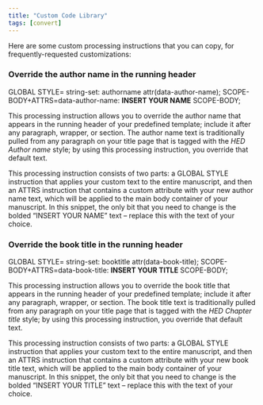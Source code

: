 ```yaml
---
title: "Custom Code Library"
tags: [convert]
---
```

 
<html><body><section data-type="appendix" class="hsecappendix" data-hederis-type="hsecappendix" id="custom-style-library" data-pi-attrs="id: custom-style-library; data-tags: convert;" role="doc-appendix" data-tags="convert" data-author-name=" " data-book-title=" " title="Custom Code Library"><p class="hblkp" data-hederis-type="hblkp" id="prX2ikPmq">Here are some custom processing instructions that you can copy, for frequently-requested customizations:</p><section class="hwprsubsection" data-hederis-type="hwprsubsection" id="pdwMFmjOn" data-type="subsection" title="Override the author name in the running header"><h1 data-hederis-type="hblktitle" class="hblktitle" id="pA6a2QOQo">Override the author name in the running header</h1><div class="hwprliteral" data-hederis-type="hwprliteral" id="pO24ZSvA8" data-type="programlisting" role="doc-example"><p class="hblkcode" data-hederis-type="hblkcode" id="pGcD4Jdlg">GLOBAL STYLE= string-set: authorname attr(data-author-name); SCOPE-BODY+ATTRS=data-author-name: <strong data-hederis-type="hspanstrong" id="prRQjmAIy">INSERT YOUR NAME</strong> SCOPE-BODY;</p></div><p class="hblkp" data-hederis-type="hblkp" id="pf6MY9aXE">This processing instruction allows you to override the author name that appears in the running header of your predefined template; include it after any paragraph, wrapper, or section. The author name text is traditionally pulled from any paragraph on your title page that is tagged with the <em data-hederis-type="hspanem" id="pXWZOiZfQ">HED Author name</em> style; by using this processing instruction, you override that default text.</p><p class="hblkp" data-hederis-type="hblkp" id="phgyXICTM">This processing instruction consists of two parts: a GLOBAL STYLE instruction that applies your custom text to the entire manuscript, and then an ATTRS instruction that contains a custom attribute with your new author name text, which will be applied to the main body container of your manuscript. In this snippet, the only bit that you need to change is the bolded &#8220;INSERT YOUR NAME&#8221; text &#8211; replace this with the text of your choice.</p></section><section class="hwprsubsection" data-hederis-type="hwprsubsection" id="pdrNDmgIQ" data-type="subsection" title="Override the book title in the running header"><h1 data-hederis-type="hblktitle" class="hblktitle" id="pXUDgfuPt">Override the book title in the running header</h1><div class="hwprliteral" data-hederis-type="hwprliteral" id="pzPR4mTDz" data-type="programlisting" role="doc-example"><p class="hblkcode" data-hederis-type="hblkcode" id="pLZSXOosz">GLOBAL STYLE= string-set: booktitle attr(data-book-title); SCOPE-BODY+ATTRS=data-book-title: <strong class="hspanstrong" data-hederis-type="hspanstrong" id="prQtIqWCL">INSERT YOUR TITLE</strong> SCOPE-BODY;</p></div><p class="hblkp" data-hederis-type="hblkp" id="pbxrLeWXO">This processing instruction allows you to override the book title that appears in the running header of your predefined template; include it after any paragraph, wrapper, or section. The book title text is traditionally pulled from any paragraph on your title page that is tagged with the <em class="hspanem" data-hederis-type="hspanem" id="p5vI1hSk8">HED Chapter title</em> style; by using this processing instruction, you override that default text.</p><p class="hblkp" data-hederis-type="hblkp" id="pBAndyPT8">This processing instruction consists of two parts: a GLOBAL STYLE instruction that applies your custom text to the entire manuscript, and then an ATTRS instruction that contains a custom attribute with your new book title text, which will be applied to the main body container of your manuscript. In this snippet, the only bit that you need to change is the bolded &#8220;INSERT YOUR TITLE&#8221; text &#8211; replace this with the text of your choice.</p></section></section></body></html>
